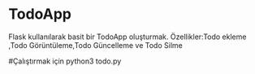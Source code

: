 # TodoApp

Flask kullanılarak basit bir TodoApp oluşturmak.
Özellikler:Todo ekleme ,Todo Görüntüleme,Todo Güncelleme ve Todo Silme

#Çalıştırmak için
python3 todo.py
